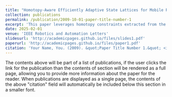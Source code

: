 ```yaml
---
title: "Homotopy-Aware Efficiently Adaptive State Lattices for Mobile Robot Motion Planning in Cluttered Environments"
collection: publications
permalink: /publication/2009-10-01-paper-title-number-1
excerpt: 'This paper leverages homotopy constraints extracted from the robot's environment in order to provide motion plans that ease the burden of path-following controllers for mobile robot navigation.'
date: 2025-02-01
venue: 'IEEE Robotics and Automation Letters'
slidesurl: 'http://academicpages.github.io/files/slides1.pdf'
paperurl: 'http://academicpages.github.io/files/paper1.pdf'
citation: 'Your Name, You. (2009). &quot;Paper Title Number 1.&quot; <i>Journal 1</i>. 1(1).'
---
```


The contents above will be part of a list of publications, if the user clicks the link for the publication than the contents of section will be rendered as a full page, allowing you to provide more information about the paper for the reader. When publications are displayed as a single page, the contents of the above "citation" field will automatically be included below this section in a smaller font.
